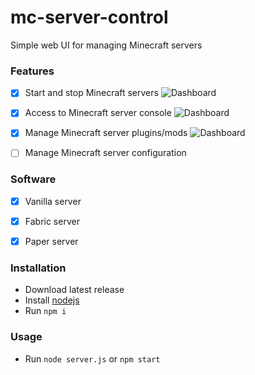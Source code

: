 # mc-server-control
Simple web UI for managing Minecraft servers


### Features
- [x] Start and stop Minecraft servers
![Dashboard](https://tomate0613.github.io/projects/msc/screenshots/1.png)
- [x] Access to Minecraft server console
![Dashboard](https://tomate0613.github.io/projects/msc/screenshots/2.png)
- [x] Manage Minecraft server plugins/mods
![Dashboard](https://tomate0613.github.io/projects/msc/screenshots/3.png)
- [ ] Manage Minecraft server configuration


### Software
- [x] Vanilla server
- [x] Fabric server
- [x] Paper server


### Installation
- Download latest release
- Install [nodejs](https://nodejs.org/en/)
- Run `npm i`

### Usage
- Run `node server.js` or `npm start`